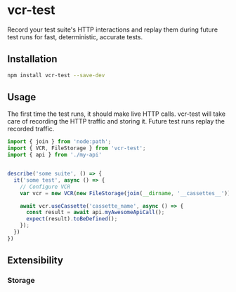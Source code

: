 # vcr-test

Record your test suite's HTTP interactions and replay them during future test runs for fast, deterministic, accurate tests.

## Installation

```bash
npm install vcr-test --save-dev
```

## Usage
The first time the test runs, it should make live HTTP calls. vcr-test will take care of recording the HTTP traffic and storing it. Future test runs replay the recorded traffic.

```js
import { join } from 'node:path';
import { VCR, FileStorage } from 'vcr-test';
import { api } from './my-api'


describe('some suite', () => {
  it('some test', async () => {
    // Configure VCR
    var vcr = new VCR(new FileStorage(join(__dirname, '__cassettes__')));

    await vcr.useCassette('cassette_name', async () => {
      const result = await api.myAwesomeApiCall();
      expect(result).toBeDefined();
    });
  })
})
```

## Extensibility

### Storage
